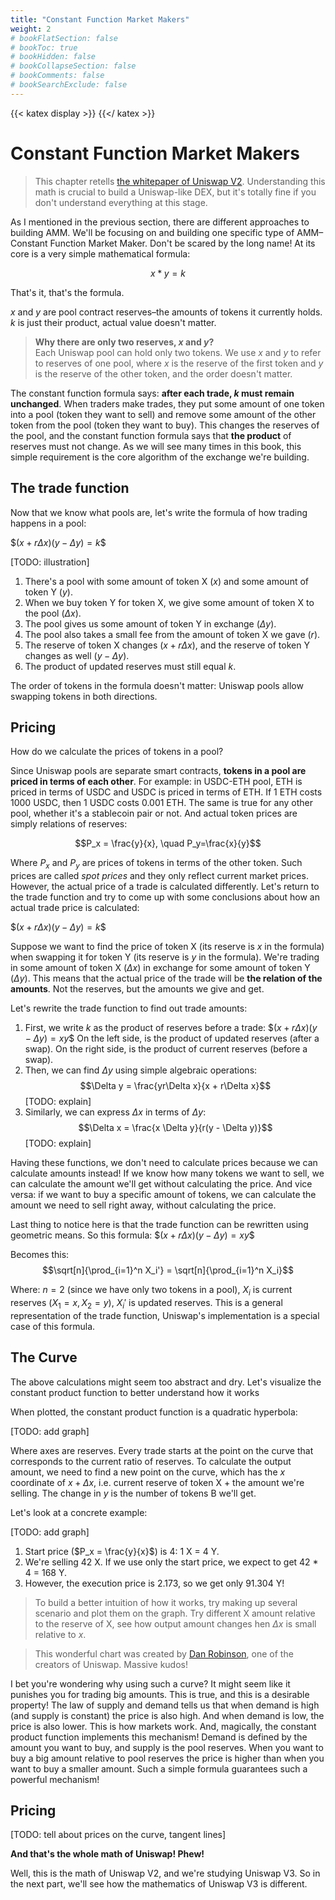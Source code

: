 ```yaml
---
title: "Constant Function Market Makers"
weight: 2
# bookFlatSection: false
# bookToc: true
# bookHidden: false
# bookCollapseSection: false
# bookComments: false
# bookSearchExclude: false
---
```

{{< katex display >}} {{</ katex >}}

# Constant Function Market Makers

> This chapter retells [the whitepaper of Uniswap V2](https://uniswap.org/whitepaper.pdf). Understanding this math is
crucial to build a Uniswap-like DEX, but it's totally fine if you don't understand everything at this stage.

As I mentioned in the previous section, there are different approaches to building AMM. We'll be focusing on and
building one specific type of AMM–Constant Function Market Maker. Don't be scared by the long name! At its core is a very
simple mathematical formula:

$$x * y = k$$

That's it, that's the formula.

$x$ and $y$ are pool contract reserves–the amounts of tokens it currently holds. *k* is just their product, actual
value doesn't matter.

> **Why there are only two reserves, *x* and *y*?**  
Each Uniswap pool can hold only two tokens. We use *x* and *y* to refer to reserves of one pool, where *x* is the reserve
of the first token and *y* is the reserve of the other token, and the order doesn't matter.

The constant function formula says: **after each trade, *k* must remain unchanged**. When traders make trades, they
put some amount of one token into a pool (token they want to sell) and remove some amount of the other token from the pool
(token they want to buy). This changes the reserves of the pool, and the constant function formula says that **the product**
of reserves must not change. As we will see many times in this book, this simple requirement is the core algorithm of the
exchange we're building.

## The trade function
Now that we know what pools are, let's write the formula of how trading happens in a pool:

$$(x + r\Delta x)(y - \Delta y) = k\$$

[TODO: illustration]

1. There's a pool with some amount of token X ($x$) and some amount of token Y ($y$).
1. When we buy token Y for token X, we give some amount of token X to the pool ($\Delta x$).
1. The pool gives us some amount of token Y in exchange ($\Delta y$).
1. The pool also takes a small fee from the amount of token X we gave ($r$).
1. The reserve of token X changes ($x + r \Delta x$), and the reserve of token Y changes as well ($y - \Delta y$).
1. The product of updated reserves must still equal $k$.

The order of tokens in the formula doesn't matter: Uniswap pools allow swapping tokens in both directions.

## Pricing

How do we calculate the prices of tokens in a pool?

Since Uniswap pools are separate smart contracts, **tokens in a pool are priced in terms of each other**. For example: in
USDC-ETH pool, ETH is priced in terms of USDC and USDC is priced in terms of ETH. If 1 ETH costs 1000 USDC, then 1 USDC
costs 0.001 ETH. The same is true for any other pool, whether it's a stablecoin pair or not. And actual token prices
are simply relations of reserves:

$$P_x = \frac{y}{x}, \quad P_y=\frac{x}{y}$$

Where $P_x$ and $P_y$ are prices of tokens in terms of the other token. Such prices are called *spot prices* and they
only reflect current market prices. However, the actual price of a trade is calculated differently. Let's return to the
trade function and try to come up with some conclusions about how an actual trade price is calculated:

$$(x + r\Delta x)(y - \Delta y) = k\$$

Suppose we want to find the price of token X (its reserve is $x$ in the formula) when swapping it for token Y (its
reserve is $y$ in the formula). We're trading in some amount of token X ($\Delta x$) in exchange for some amount of
token Y ($\Delta y$). This means that the actual price of the trade will be **the relation of the amounts**. Not the
reserves, but the amounts we give and get.

Let's rewrite the trade function to find out trade amounts:
1. First, we write $k$ as the product of reserves before a trade:
    $$(x + r\Delta x)(y - \Delta y) = xy\$$
    On the left side, is the product of updated reserves (after a swap). On the right side, is the product of current
    reserves (before a swap).
1. Then, we can find $\Delta y$ using simple algebraic operations:
    $$\Delta y = \frac{yr\Delta x}{x + r\Delta x}$$
    [TODO: explain]
1. Similarly, we can express $\Delta x$ in terms of $\Delta y$:
    $$\Delta x = \frac{x \Delta y}{r(y - \Delta y)}$$
    [TODO: explain]

Having these functions, we don't need to calculate prices because we can calculate amounts instead! If we know how many
tokens we want to sell, we can calculate the amount we'll get without calculating the price. And vice versa: if we want
to buy a specific amount of tokens, we can calculate the amount we need to sell right away, without calculating the price.

Last thing to notice here is that the trade function can be rewritten using geometric means. So this formula:
$$(x + r\Delta x)(y - \Delta y) = xy\$$

Becomes this:
$$\sqrt[n]{\prod_{i=1}^n X_i'} = \sqrt[n]{\prod_{i=1}^n X_i}$$

Where: $n=2$ (since we have only two tokens in a pool), $X_i$ is current reserves ($X_1 = x, X_2=y$), $X_i'$ is updated
reserves. This is a general representation of the trade function, Uniswap's implementation is a special case of this
formula.


## The Curve

The above calculations might seem too abstract and dry. Let's visualize the constant product function to better understand
how it works

When plotted, the constant product function is a quadratic hyperbola:

[TODO: add graph]

Where axes are reserves. Every trade starts at the point on the curve that corresponds to the current ratio of reserves.
To calculate the output amount, we need to find a new point on the curve, which has the $x$ coordinate of $x+\Delta x$, i.e.
current reserve of token X + the amount we're selling. The change in $y$ is the number of tokens B we'll get.

Let's look at a concrete example:

[TODO: add graph]

1. Start price ($P_x = \frac{y}{x}$) is 4: 1 X = 4 Y.
1. We're selling 42 X. If we use only the start price, we expect to get 42 * 4 = 168 Y.
1. However, the execution price is 2.173, so we get only 91.304 Y!

> To build a better intuition of how it works, try making up several scenario and plot them on the graph. Try different
X amount relative to the reserve of X, see how output amount changes hen $\Delta x$ is small relative to $x$.

> This wonderful chart was created by [Dan Robinson](https://twitter.com/danrobinson), one of the creators of Uniswap. 
Massive kudos!

I bet you're wondering why using such a curve? It might seem like it punishes you for trading big amounts. This is true,
and this is a desirable property! The law of supply and demand tells us that when demand is high (and supply is constant)
the price is also high. And when demand is low, the price is also lower. This is how markets work. And, magically,
the constant product function implements this mechanism! Demand is defined by the amount you want to buy, and supply is the
pool reserves. When you want to buy a big amount relative to pool reserves the price is higher than when you want to
buy a smaller amount. Such a simple formula guarantees such a powerful mechanism!

## Pricing

[TODO: tell about prices on the curve, tangent lines]

**And that's the whole math of Uniswap! Phew!**

Well, this is the math of Uniswap V2, and we're studying Uniswap V3. So in the next part, we'll see how the mathematics
of Uniswap V3 is different.